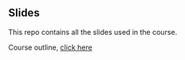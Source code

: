 ## Slides

This repo contains all the slides used in the course.

Course outline, [click here](./outline.md)

